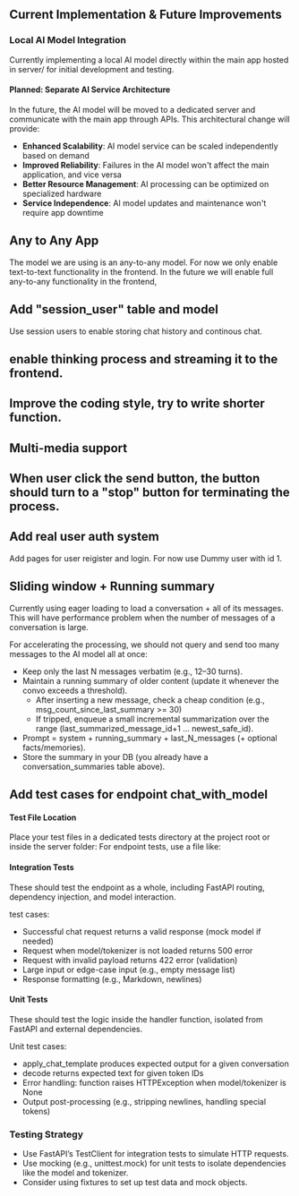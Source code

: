 ## Current Implementation & Future Improvements

### Local AI Model Integration

Currently implementing a local AI model directly within the main app hosted in server/ for initial development and testing.

#### Planned: Separate AI Service Architecture

In the future, the AI model will be moved to a dedicated server and communicate with the main app through APIs. This architectural change will provide:

- **Enhanced Scalability**: AI model service can be scaled independently based on demand
- **Improved Reliability**: Failures in the AI model won't affect the main application, and vice versa
- **Better Resource Management**: AI processing can be optimized on specialized hardware
- **Service Independence**: AI model updates and maintenance won't require app downtime

## Any to Any App

The model we are using is an any-to-any model. For now we only enable text-to-text functionality in the frontend. In the future we will enable full any-to-any functionality in the frontend,

## Add "session_user" table and model

Use session users to enable storing chat history and continous chat.

## enable thinking process and streaming it to the frontend.

## Improve the coding style, try to write shorter function.

## Multi-media support

## When user click the send button, the button should turn to a "stop" button for terminating the process.

## Add real user auth system

Add pages for user reigister and login. For now use Dummy user with id 1.

## Sliding window + Running summary

Currently using eager loading to load a conversation + all of its messages. This will have performance problem when the number of messages of a conversation is large.

For accelerating the processing, we should not query and send too many messages to the AI model all at once:

- Keep only the last N messages verbatim (e.g., 12–30 turns).
- Maintain a running summary of older content (update it whenever the convo exceeds a threshold).
  - After inserting a new message, check a cheap condition (e.g., msg_count_since_last_summary >= 30)
  - If tripped, enqueue a small incremental summarization over the range (last_summarized_message_id+1 … newest_safe_id).
- Prompt = system + running_summary + last_N_messages (+ optional facts/memories).
- Store the summary in your DB (you already have a conversation_summaries table above).

## Add test cases for endpoint chat_with_model

#### Test File Location

Place your test files in a dedicated tests directory at the project root or inside the server folder:
For endpoint tests, use a file like:

#### Integration Tests

These should test the endpoint as a whole, including FastAPI routing, dependency injection, and model interaction.

test cases:

- Successful chat request returns a valid response (mock model if needed)
- Request when model/tokenizer is not loaded returns 500 error
- Request with invalid payload returns 422 error (validation)
- Large input or edge-case input (e.g., empty message list)
- Response formatting (e.g., Markdown, newlines)

#### Unit Tests

These should test the logic inside the handler function, isolated from FastAPI and external dependencies.

Unit test cases:

- apply_chat_template produces expected output for a given conversation
- decode returns expected text for given token IDs
- Error handling: function raises HTTPException when model/tokenizer is None
- Output post-processing (e.g., stripping newlines, handling special tokens)

### Testing Strategy

- Use FastAPI’s TestClient for integration tests to simulate HTTP requests.
- Use mocking (e.g., unittest.mock) for unit tests to isolate dependencies like the model and tokenizer.
- Consider using fixtures to set up test data and mock objects.
